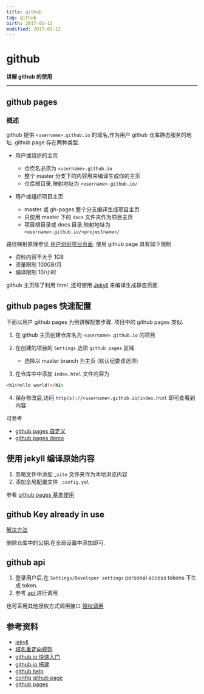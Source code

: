 ```yaml
---
title: github    
tag: github      
birth: 2017-01-12      
modified: 2017-01-12      
---
```


# github

**讲解 github 的使用**

---

## github pages
### 概述
github 提供 `<username>.github.io` 的域名,作为用户 github 仓库静态服务的地址.
github page 存在两种类型.
* 用户或组织的主页
    * 仓库名必须为 `<username>.github.io`
    * 整个 master 分支下的内容用来编译生成你的主页
    * 仓库根目录,映射地址为 `<username>.github.io/` 
   
* 用户或组织项目主页
    * master 或 gh-pages 整个分支编译生成项目主页
    * 只使用 master 下的 `docs` 文件夹作为项目主页
    * 项目根目录或 docs 目录,映射地址为 `<username>.github.io/<projectname>/`


路径映射原理参见 [用户组织项目页面](https://help.github.com/articles/user-organization-and-project-pages/).
使用 github page 具有如下限制
* 资料内容不大于 1GB
* 流量限制 100GB/月
* 编译限制 10/小时

github 主页除了利用 html ,还可使用 [Jekyll](https://jekyllrb.com/docs/installation/)
来编译生成静态页面.

## github pages 快速配置
下面以用户 github pages 为例讲解配置步骤.
项目中的 github pages 类似.

1. 在 github 主页创建仓库名为 `<username>.github.io` 的项目
2. 在创建的项目的 `Settings` 选项 `github pages` 区域
    * 选择以 master branch 为主页 (默认纪委该选项)

3. 在仓库中中添加 `index.html` 文件内容为

```html
<h1>hello world!</h1> 
```

4. 保存修改后,访问 `http(s)://<username>.github.io/index.html` 即可查看到内容.

可参考
* [github pages 自定义](https://help.github.com/categories/customizing-github-pages/)
* [github pages demo](https://github.com/showcases/github-pages-examples)


## 使用 jekyll 编译原始内容
1. 忽略文件中添加 _`site` 文件夹作为本地浏览内容
2. 添加全局配置文件 `_config.yml`

参看 [github pages 基本使用](http://jmcglone.com/guides/github-pages/)

## github Key already in use
[解决方法](https://help.github.com/articles/error-key-already-in-use/)

删除仓库中的公钥.在全局设置中添加即可.


## github api
1. 登录用户后,在 `Settings/Developer settings`
personal access tokens 下生成 token.
2. 参考 [api ](https://developer.github.com/v3/guides/getting-started/#create-a-repository) 进行调用

也可采用其他授权方式调用接口 [授权调用](https://developer.github.com/v3/auth/#basic-authentication)


## 参考资料
* [jekyll](https://jekyllrb.com/)
* [域名重定向规则](https://help.github.com/articles/custom-domain-redirects-for-github-pages-sites/)
* [github.io 快速入门](https://pages.github.com/)
* [github.io  搭建](http://www.worldhello.net/gotgithub/03-project-hosting/050-homepage.html)
* [github help](https://help.github.com/categories/customizing-github-pages/)
* [config github page](https://help.github.com/articles/configuring-a-publishing-source-for-github-pages/)
* [github pages](https://pages.github.com/)